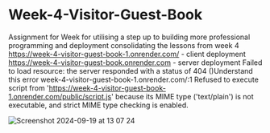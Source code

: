 # Week-4-Visitor-Guest-Book

Assignment for Week for utilising a step up to building more professional programming and deployment consolidating the lessons from week 4
https://week-4-visitor-guest-book-1.onrender.com/ - client deployment
https://week-4-visitor-guest-book.onrender.com - server deployment
Failed to load resource: the server responded with a status of 404 ()Understand this error
week-4-visitor-guest-book-1.onrender.com/:1 Refused to execute script from 'https://week-4-visitor-guest-book-1.onrender.com/public/script.js' because its MIME type ('text/plain') is not executable, and strict MIME type checking is enabled.


![Screenshot 2024-09-19 at 13 07 24](https://github.com/user-attachments/assets/eb4a66ca-2c25-40b2-9d99-181ca65dc814)
